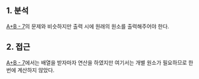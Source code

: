## 1. 분석

[A+B - 7](https://boj.kr/11021)의 문제와 비슷하지만 출력 시에 원래의 원소를 출력해주어야 한다.

## 2. 접근

[A+B - 7](https://boj.kr/11021)에서는 배열을 받자마자 연산을 하였지만 여기서는 개별 원소가 필요하므로 한번에 계산하지 않았다.